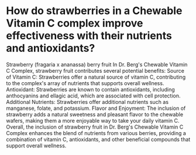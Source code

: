 # How do strawberries in a Chewable Vitamin C complex improve effectiveness with their nutrients and antioxidants?

Strawberry (fragaria x ananassa) berry fruit In Dr. Berg's Chewable Vitamin C Complex, strawberry fruit contributes several potential benefits: Source of Vitamin C: Strawberries offer a natural source of vitamin C, contributing to the complex's array of nutrients that supports overall wellness. Antioxidant: Strawberries are known to contain antioxidants, including anthocyanins and ellagic acid, which are associated with cell protection. Additional Nutrients: Strawberries offer additional nutrients such as manganese, folate, and potassium. Flavor and Enjoyment: The inclusion of strawberry adds a natural sweetness and pleasant flavor to the chewable wafers, making them a more enjoyable way to take your daily vitamin C. Overall, the inclusion of strawberry fruit in Dr. Berg's Chewable Vitamin C Complex enhances the blend of nutrients from various berries, providing a combination of vitamin C, antioxidants, and other beneficial compounds that support overall wellness.